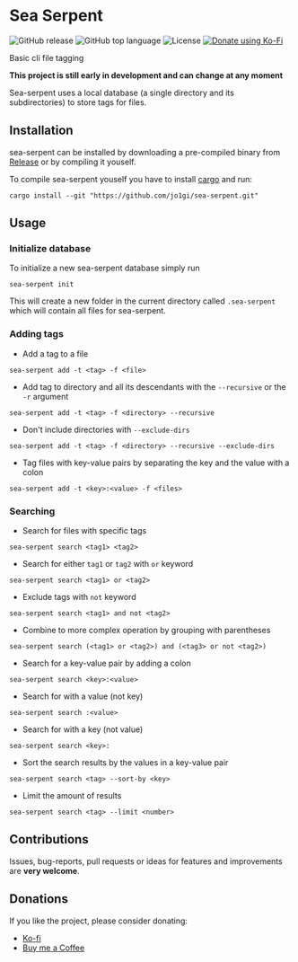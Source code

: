 # Sea Serpent
![GitHub release](https://img.shields.io/github/v/release/jo1gi/sea-serpent)
![GitHub top language](https://img.shields.io/github/languages/top/jo1gi/sea-serpent)
![License](https://img.shields.io/github/license/jo1gi/sea-serpent)
[![Donate using Ko-Fi](https://img.shields.io/badge/donate-kofi-00b9fe?logo=ko-fi&logoColor=00b9fe)](https://ko-fi.com/jo1gi)

Basic cli file tagging

**This project is still early in development and can change at any moment**

Sea-serpent uses a local database (a single directory and its subdirectories) to
store tags for files.

## Installation
sea-serpent can be installed by downloading a pre-compiled binary from
[Release](https://github.com/jo1gi/sea-serpent/releases) or by compiling it
youself.

To compile sea-serpent youself you have to install [cargo](https://www.rust-lang.org/tools/install) and run:
```shell
cargo install --git "https://github.com/jo1gi/sea-serpent.git"
```

## Usage

### Initialize database
To initialize a new sea-serpent database simply run
```shell
sea-serpent init
```
This will create a new folder in the current directory called `.sea-serpent`
which will contain all files for sea-serpent.

### Adding tags
* Add a tag to a file
```shell
sea-serpent add -t <tag> -f <file>
```

* Add tag to directory and all its descendants with the `--recursive` or the `-r` argument
```shell
sea-serpent add -t <tag> -f <directory> --recursive
```

* Don't include directories with `--exclude-dirs`
```shell
sea-serpent add -t <tag> -f <directory> --recursive --exclude-dirs
```

* Tag files with key-value pairs by separating the key and the value with a
  colon
```shell
sea-serpent add -t <key>:<value> -f <files>
```

### Searching
* Search for files with specific tags
```shell
sea-serpent search <tag1> <tag2>
```

* Search for either `tag1` or `tag2` with `or` keyword
```shell
sea-serpent search <tag1> or <tag2>
```

* Exclude tags with `not` keyword
```shell
sea-serpent search <tag1> and not <tag2>
```

* Combine to more complex operation by grouping with parentheses
```shell
sea-serpent search (<tag1> or <tag2>) and (<tag3> or not <tag2>)
```

* Search for a key-value pair by adding a colon
```shell
sea-serpent search <key>:<value>
```

* Search for with a value (not key)
```shell
sea-serpent search :<value>
```
* Search for with a key (not value)
```shell
sea-serpent search <key>:
```

* Sort the search results by the values in a key-value pair
```shell
sea-serpent search <tag> --sort-by <key>
```

* Limit the amount of results
```shell
sea-serpent search <tag> --limit <number>
```

## Contributions
Issues, bug-reports, pull requests or ideas for features and improvements are
**very welcome**.

## Donations
If you like the project, please consider donating:
- [Ko-fi](https://ko-fi.com/jo1gi)
- [Buy me a Coffee](https://www.buymeacoffee.com/joakimholm)
